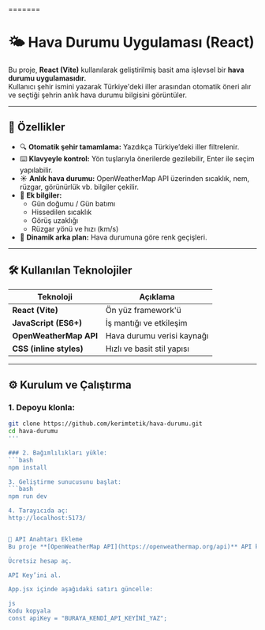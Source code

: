 
=======
# 🌤️ Hava Durumu Uygulaması (React)

Bu proje, **React (Vite)** kullanılarak geliştirilmiş basit ama işlevsel bir **hava durumu uygulamasıdır.**  
Kullanıcı şehir ismini yazarak Türkiye'deki iller arasından otomatik öneri alır ve seçtiği şehrin anlık hava durumu bilgisini görüntüler.

---

## 🚀 Özellikler
- 🔍 **Otomatik şehir tamamlama:** Yazdıkça Türkiye’deki iller filtrelenir.  
- ⌨️ **Klavyeyle kontrol:** Yön tuşlarıyla önerilerde gezilebilir, Enter ile seçim yapılabilir.  
- ☀️ **Anlık hava durumu:** OpenWeatherMap API üzerinden sıcaklık, nem, rüzgar, görünürlük vb. bilgiler çekilir.  
- 🌅 **Ek bilgiler:**  
  - Gün doğumu / Gün batımı  
  - Hissedilen sıcaklık  
  - Görüş uzaklığı  
  - Rüzgar yönü ve hızı (km/s)  
- 🎨 **Dinamik arka plan:** Hava durumuna göre renk geçişleri.

---

## 🛠️ Kullanılan Teknolojiler
| Teknoloji | Açıklama |
|------------|-----------|
| **React (Vite)** | Ön yüz framework'ü |
| **JavaScript (ES6+)** | İş mantığı ve etkileşim |
| **OpenWeatherMap API** | Hava durumu verisi kaynağı |
| **CSS (inline styles)** | Hızlı ve basit stil yapısı |

---

## ⚙️ Kurulum ve Çalıştırma

### 1. Depoyu klonla:
```bash
git clone https://github.com/kerimtetik/hava-durumu.git
cd hava-durumu
'''

### 2. Bağımlılıkları yükle:
```bash
npm install

3. Geliştirme sunucusunu başlat:
```bash
npm run dev

4. Tarayıcıda aç:
http://localhost:5173/


🔑 API Anahtarı Ekleme
Bu proje **[OpenWeatherMap API](https://openweathermap.org/api)** API kullanır.

Ücretsiz hesap aç.

API Key’ini al.

App.jsx içinde aşağıdaki satırı güncelle:

js
Kodu kopyala
const apiKey = "BURAYA_KENDİ_API_KEYİNİ_YAZ";

